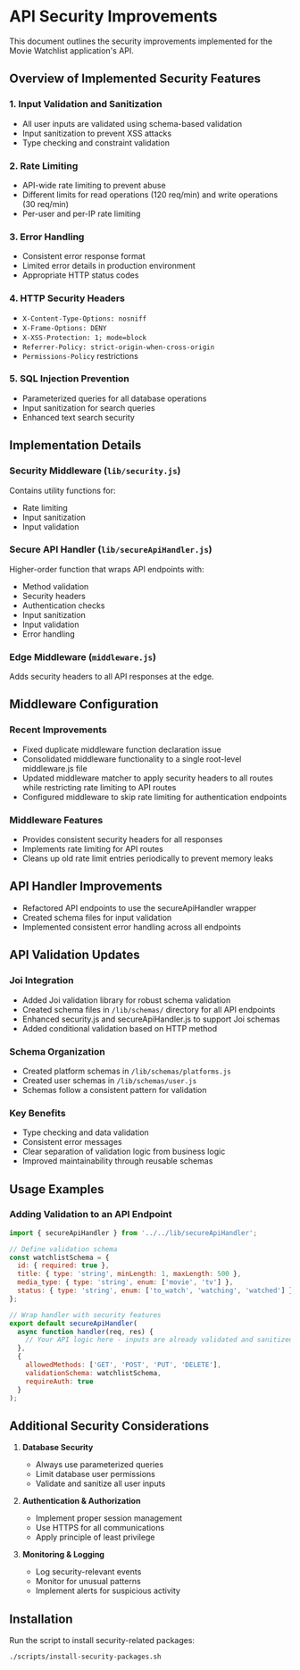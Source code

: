 # API Security Improvements

This document outlines the security improvements implemented for the Movie Watchlist application's API.

## Overview of Implemented Security Features

### 1. Input Validation and Sanitization

- All user inputs are validated using schema-based validation
- Input sanitization to prevent XSS attacks
- Type checking and constraint validation

### 2. Rate Limiting

- API-wide rate limiting to prevent abuse
- Different limits for read operations (120 req/min) and write operations (30 req/min)
- Per-user and per-IP rate limiting

### 3. Error Handling

- Consistent error response format
- Limited error details in production environment
- Appropriate HTTP status codes

### 4. HTTP Security Headers

- `X-Content-Type-Options: nosniff`
- `X-Frame-Options: DENY`
- `X-XSS-Protection: 1; mode=block`
- `Referrer-Policy: strict-origin-when-cross-origin`
- `Permissions-Policy` restrictions

### 5. SQL Injection Prevention

- Parameterized queries for all database operations
- Input sanitization for search queries
- Enhanced text search security

## Implementation Details

### Security Middleware (`lib/security.js`)

Contains utility functions for:
- Rate limiting
- Input sanitization
- Input validation

### Secure API Handler (`lib/secureApiHandler.js`)

Higher-order function that wraps API endpoints with:
- Method validation
- Security headers
- Authentication checks
- Input sanitization
- Input validation
- Error handling

### Edge Middleware (`middleware.js`)

Adds security headers to all API responses at the edge.

## Middleware Configuration

### Recent Improvements

- Fixed duplicate middleware function declaration issue
- Consolidated middleware functionality to a single root-level middleware.js file
- Updated middleware matcher to apply security headers to all routes while restricting rate limiting to API routes
- Configured middleware to skip rate limiting for authentication endpoints

### Middleware Features

- Provides consistent security headers for all responses
- Implements rate limiting for API routes
- Cleans up old rate limit entries periodically to prevent memory leaks

## API Handler Improvements

- Refactored API endpoints to use the secureApiHandler wrapper
- Created schema files for input validation
- Implemented consistent error handling across all endpoints

## API Validation Updates

### Joi Integration

- Added Joi validation library for robust schema validation
- Created schema files in `/lib/schemas/` directory for all API endpoints
- Enhanced security.js and secureApiHandler.js to support Joi schemas
- Added conditional validation based on HTTP method

### Schema Organization

- Created platform schemas in `/lib/schemas/platforms.js`
- Created user schemas in `/lib/schemas/user.js`
- Schemas follow a consistent pattern for validation

### Key Benefits

- Type checking and data validation
- Consistent error messages
- Clear separation of validation logic from business logic
- Improved maintainability through reusable schemas

## Usage Examples

### Adding Validation to an API Endpoint

```javascript
import { secureApiHandler } from '../../lib/secureApiHandler';

// Define validation schema
const watchlistSchema = {
  id: { required: true },
  title: { type: 'string', minLength: 1, maxLength: 500 },
  media_type: { type: 'string', enum: ['movie', 'tv'] },
  status: { type: 'string', enum: ['to_watch', 'watching', 'watched'] }
};

// Wrap handler with security features
export default secureApiHandler(
  async function handler(req, res) {
    // Your API logic here - inputs are already validated and sanitized
  }, 
  { 
    allowedMethods: ['GET', 'POST', 'PUT', 'DELETE'],
    validationSchema: watchlistSchema,
    requireAuth: true
  }
);
```

## Additional Security Considerations

1. **Database Security**
   - Always use parameterized queries
   - Limit database user permissions
   - Validate and sanitize all user inputs

2. **Authentication & Authorization**
   - Implement proper session management
   - Use HTTPS for all communications
   - Apply principle of least privilege

3. **Monitoring & Logging**
   - Log security-relevant events
   - Monitor for unusual patterns
   - Implement alerts for suspicious activity

## Installation

Run the script to install security-related packages:

```bash
./scripts/install-security-packages.sh
```
